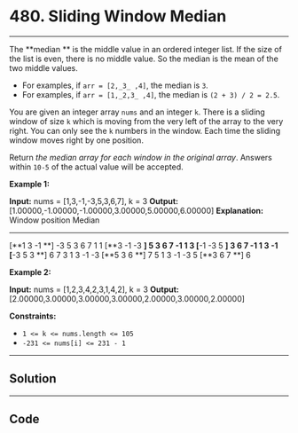 # 480. Sliding Window Median

---

The **median ** is the middle value in an ordered integer list. If the size of the list is even, there is no middle value. So the median is the mean of the two middle values.

  * For examples, if `arr = [2,_3_ ,4]`, the median is `3`.
  * For examples, if `arr = [1,_2,3_ ,4]`, the median is `(2 + 3) / 2 = 2.5`.



You are given an integer array `nums` and an integer `k`. There is a sliding window of size `k` which is moving from the very left of the array to the very right. You can only see the `k` numbers in the window. Each time the sliding window moves right by one position.

Return _the median array for each window in the original array_. Answers within `10-5` of the actual value will be accepted.

 

**Example 1:**


**Input:** nums = [1,3,-1,-3,5,3,6,7], k = 3
**Output:** [1.00000,-1.00000,-1.00000,3.00000,5.00000,6.00000]
**Explanation:** 
Window position                Median
---------------                -----
[**1  3  -1 **] -3  5  3  6  7        1
 1 [**3  -1  -3 **] 5  3  6  7       -1
 1  3 [**-1  -3  5 **] 3  6  7       -1
 1  3  -1 [**-3  5  3 **] 6  7        3
 1  3  -1  -3 [**5  3  6 **] 7        5
 1  3  -1  -3  5 [**3  6  7 **]       6


**Example 2:**


**Input:** nums = [1,2,3,4,2,3,1,4,2], k = 3
**Output:** [2.00000,3.00000,3.00000,3.00000,2.00000,3.00000,2.00000]


 

**Constraints:**

  * `1 <= k <= nums.length <= 105`
  * `-231 <= nums[i] <= 231 - 1`

---

## Solution



---

## Code
```python


```